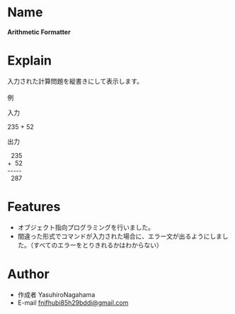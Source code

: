 # Name

**Arithmetic Formatter**

# Explain

入力された計算問題を縦書きにして表示します。
<br><br>例

入力

235 \+ 52

出力

&nbsp;&nbsp;235  
\+&nbsp;&nbsp;52  
\-----  
&nbsp;&nbsp;287

# Features

* オブジェクト指向プログラミングを行いました。
* 間違った形式でコマンドが入力された場合に、エラー文が出るようにしました。（すべてのエラーをとりきれるかはわからない）

# Author

* 作成者 YasuhiroNagahama
* E-mail fnifhubi85h29bddi@gmail.com
